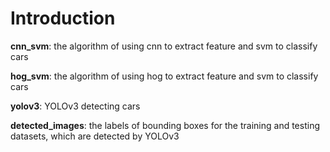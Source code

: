 # Introduction

**cnn_svm**: the algorithm of using cnn to extract feature and svm to classify cars

**hog_svm**: the algorithm of using hog to extract feature and svm to classify cars

**yolov3**: YOLOv3 detecting cars

**detected_images**: the labels of bounding boxes for the training and testing datasets, which are detected by YOLOv3